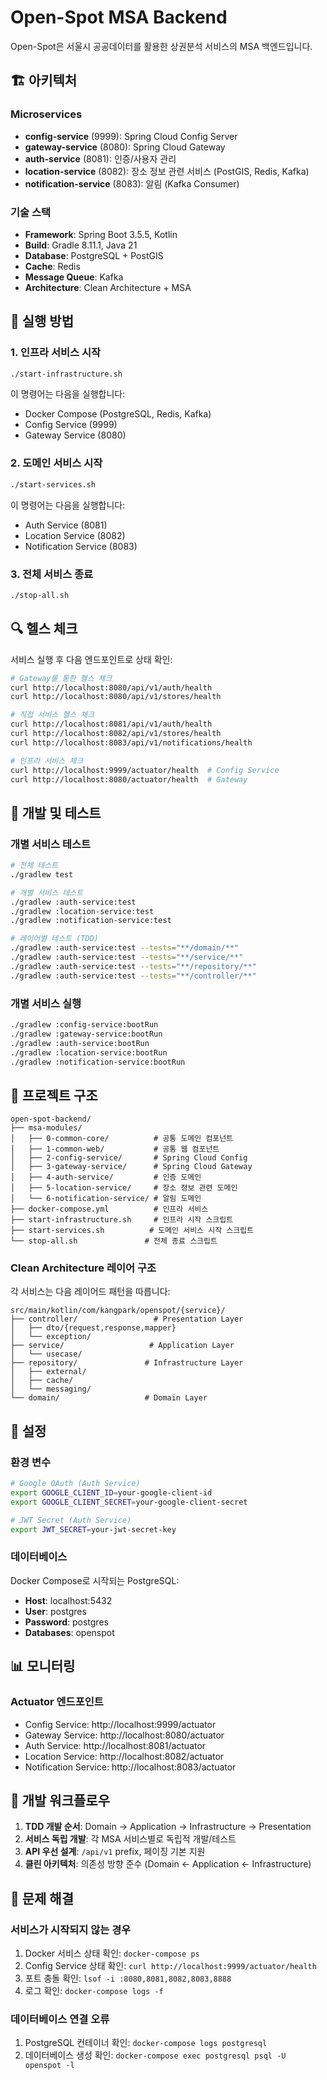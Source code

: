 # Open-Spot MSA Backend

Open-Spot은 서울시 공공데이터를 활용한 상권분석 서비스의 MSA 백엔드입니다.

## 🏗️ 아키텍처

### Microservices
- **config-service** (9999): Spring Cloud Config Server
- **gateway-service** (8080): Spring Cloud Gateway  
- **auth-service** (8081): 인증/사용자 관리
- **location-service** (8082): 장소 정보 관련 서비스 (PostGIS, Redis, Kafka)
- **notification-service** (8083): 알림 (Kafka Consumer)

### 기술 스택
- **Framework**: Spring Boot 3.5.5, Kotlin
- **Build**: Gradle 8.11.1, Java 21
- **Database**: PostgreSQL + PostGIS
- **Cache**: Redis
- **Message Queue**: Kafka
- **Architecture**: Clean Architecture + MSA

## 🚀 실행 방법

### 1. 인프라 서비스 시작
```bash
./start-infrastructure.sh
```
이 명령어는 다음을 실행합니다:
- Docker Compose (PostgreSQL, Redis, Kafka)
- Config Service (9999)
- Gateway Service (8080)

### 2. 도메인 서비스 시작
```bash
./start-services.sh
```
이 명령어는 다음을 실행합니다:
- Auth Service (8081)
- Location Service (8082)
- Notification Service (8083)

### 3. 전체 서비스 종료
```bash
./stop-all.sh
```

## 🔍 헬스 체크

서비스 실행 후 다음 엔드포인트로 상태 확인:

```bash
# Gateway를 통한 헬스 체크
curl http://localhost:8080/api/v1/auth/health
curl http://localhost:8080/api/v1/stores/health

# 직접 서비스 헬스 체크
curl http://localhost:8081/api/v1/auth/health
curl http://localhost:8082/api/v1/stores/health
curl http://localhost:8083/api/v1/notifications/health

# 인프라 서비스 체크
curl http://localhost:9999/actuator/health  # Config Service
curl http://localhost:8080/actuator/health  # Gateway
```

## 🧪 개발 및 테스트

### 개별 서비스 테스트
```bash
# 전체 테스트
./gradlew test

# 개별 서비스 테스트
./gradlew :auth-service:test
./gradlew :location-service:test
./gradlew :notification-service:test

# 레이어별 테스트 (TDD)
./gradlew :auth-service:test --tests="**/domain/**"
./gradlew :auth-service:test --tests="**/service/**"
./gradlew :auth-service:test --tests="**/repository/**"
./gradlew :auth-service:test --tests="**/controller/**"
```

### 개별 서비스 실행
```bash
./gradlew :config-service:bootRun
./gradlew :gateway-service:bootRun
./gradlew :auth-service:bootRun
./gradlew :location-service:bootRun
./gradlew :notification-service:bootRun
```

## 📁 프로젝트 구조

```
open-spot-backend/
├── msa-modules/
│   ├── 0-common-core/          # 공통 도메인 컴포넌트
│   ├── 1-common-web/           # 공통 웹 컴포넌트
│   ├── 2-config-service/       # Spring Cloud Config
│   ├── 3-gateway-service/      # Spring Cloud Gateway
│   ├── 4-auth-service/         # 인증 도메인
│   ├── 5-location-service/     # 장소 정보 관련 도메인
│   └── 6-notification-service/ # 알림 도메인
├── docker-compose.yml          # 인프라 서비스
├── start-infrastructure.sh     # 인프라 시작 스크립트
├── start-services.sh          # 도메인 서비스 시작 스크립트
└── stop-all.sh               # 전체 종료 스크립트
```

### Clean Architecture 레이어 구조
각 서비스는 다음 레이어드 패턴을 따릅니다:

```
src/main/kotlin/com/kangpark/openspot/{service}/
├── controller/                 # Presentation Layer
│   ├── dto/{request,response,mapper}
│   └── exception/
├── service/                   # Application Layer
│   └── usecase/
├── repository/               # Infrastructure Layer
│   ├── external/
│   ├── cache/
│   └── messaging/
└── domain/                   # Domain Layer
```

## 🔧 설정

### 환경 변수
```bash
# Google OAuth (Auth Service)
export GOOGLE_CLIENT_ID=your-google-client-id
export GOOGLE_CLIENT_SECRET=your-google-client-secret

# JWT Secret (Auth Service)  
export JWT_SECRET=your-jwt-secret-key
```

### 데이터베이스
Docker Compose로 시작되는 PostgreSQL:
- **Host**: localhost:5432
- **User**: postgres
- **Password**: postgres
- **Databases**: openspot

## 📊 모니터링

### Actuator 엔드포인트
- Config Service: http://localhost:9999/actuator
- Gateway Service: http://localhost:8080/actuator  
- Auth Service: http://localhost:8081/actuator
- Location Service: http://localhost:8082/actuator
- Notification Service: http://localhost:8083/actuator

## 🔄 개발 워크플로우

1. **TDD 개발 순서**: Domain → Application → Infrastructure → Presentation
2. **서비스 독립 개발**: 각 MSA 서비스별로 독립적 개발/테스트
3. **API 우선 설계**: `/api/v1` prefix, 페이징 기본 지원
4. **클린 아키텍처**: 의존성 방향 준수 (Domain ← Application ← Infrastructure)

## 🚨 문제 해결

### 서비스가 시작되지 않는 경우
1. Docker 서비스 상태 확인: `docker-compose ps`
2. Config Service 상태 확인: `curl http://localhost:9999/actuator/health`
3. 포트 충돌 확인: `lsof -i :8080,8081,8082,8083,8888`
4. 로그 확인: `docker-compose logs -f`

### 데이터베이스 연결 오류
1. PostgreSQL 컨테이너 확인: `docker-compose logs postgresql`
2. 데이터베이스 생성 확인: `docker-compose exec postgresql psql -U openspot -l`